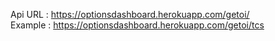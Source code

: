 Api URL : https://optionsdashboard.herokuapp.com/getoi/<tickername>
<br />
Example : https://optionsdashboard.herokuapp.com/getoi/tcs
